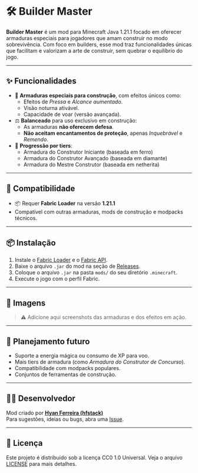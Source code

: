 # 🛠️ Builder Master

**Builder Master** é um mod para Minecraft Java 1.21.1 focado em oferecer armaduras especiais para jogadores que amam construir no modo sobrevivência. Com foco em builders, esse mod traz funcionalidades únicas que facilitam e valorizam a arte de construir, sem quebrar o equilíbrio do jogo.

---

## ✨ Funcionalidades

- 🧱 **Armaduras especiais para construção**, com efeitos únicos como:
  - Efeitos de *Pressa* e *Alcance aumentado*.
  - Visão noturna ativável.
  - Capacidade de voar (versão avançada).
- ⚖️ **Balanceado** para uso exclusivo em construção:
  - As armaduras **não oferecem defesa**.
  - **Não aceitam encantamentos de proteção**, apenas *Inquebrável* e *Remendo*.
- 🌟 **Progressão por tiers**:
  - Armadura do Construtor Iniciante (baseada em ferro)
  - Armadura do Construtor Avançado (baseada em diamante)
  - Armadura do Mestre Construtor (baseada em netherita)

---

## 🧪 Compatibilidade

- 📦 Requer **Fabric Loader** na versão **1.21.1**
- Compatível com outras armaduras, mods de construção e modpacks técnicos.

---

## 📦 Instalação

1. Instale o [Fabric Loader](https://fabricmc.net/) e o [Fabric API](https://modrinth.com/mod/fabric-api).
2. Baixe o arquivo `.jar` do mod na seção de [Releases](https://github.com/SEU-USUARIO/buildermaster/releases).
3. Coloque o arquivo `.jar` na pasta `mods/` do seu diretório `.minecraft`.
4. Execute o jogo com o perfil Fabric.

---

## 📸 Imagens

> ⚠️ Adicione aqui screenshots das armaduras e dos efeitos em ação.

---

## 🧠 Planejamento futuro

- Suporte a energia mágica ou consumo de XP para voo.
- Mais tiers de armadura (como *Armadura do Construtor de Concurso*).
- Compatibilidade com modpacks populares.
- Conjuntos de ferramentas de construção.

---

## 👷‍♂️ Desenvolvedor

Mod criado por **[Hyan Ferreira (hfstack)](https://github.com/hfstack)**  
Para sugestões, ideias ou bugs, abra uma [Issue](https://github.com/SEU-USUARIO/buildermaster/issues).

---

## 📜 Licença

Este projeto é distribuído sob a licença CC0 1.0 Universal. Veja o arquivo [LICENSE](./LICENSE) para mais detalhes.
